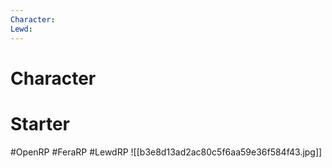 ```yaml
---
Character: 
Lewd: 
---
```

# Character


# Starter


#OpenRP #FeraRP #LewdRP
![[b3e8d13ad2ac80c5f6aa59e36f584f43.jpg]]